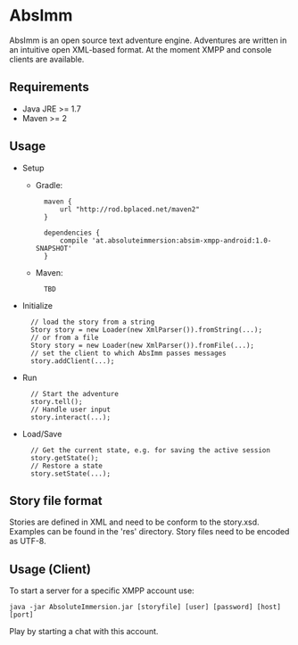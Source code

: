 AbsImm
======

AbsImm is an open source text adventure engine. Adventures are written in an intuitive open XML-based format.
At the moment XMPP and console clients are available.


Requirements
------------

* Java JRE >= 1.7
* Maven >= 2


Usage
-----

* Setup

    * Gradle:
    
            maven {
                url "http://rod.bplaced.net/maven2"
            }
            
            dependencies {
                compile 'at.absoluteimmersion:absim-xmpp-android:1.0-SNAPSHOT'
            }
            
    * Maven:
     
            TBD


* Initialize

        // load the story from a string
        Story story = new Loader(new XmlParser()).fromString(...);
        // or from a file
        Story story = new Loader(new XmlParser()).fromFile(...);
        // set the client to which AbsImm passes messages
        story.addClient(...);

* Run

        // Start the adventure
        story.tell();
        // Handle user input
        story.interact(...);
        
* Load/Save

        // Get the current state, e.g. for saving the active session
        story.getState();
        // Restore a state
        story.setState(...);


Story file format
-----------------

Stories are defined in XML and need to be conform to the story.xsd.
Examples can be found in the 'res' directory.
Story files need to be encoded as UTF-8.


Usage (Client)
--------------

To start a server for a specific XMPP account use:

    java -jar AbsoluteImmersion.jar [storyfile] [user] [password] [host] [port]

Play by starting a chat with this account.
